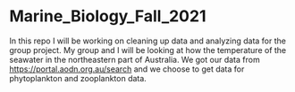 # Marine_Biology_Fall_2021

In this repo I will be working on cleaning up data and analyzing data for the group project. My group and I will be looking at how the temperature of the seawater in the northeastern part of Australia. We got our data from https://portal.aodn.org.au/search and we choose to get data for phytoplankton and zooplankton data. 
